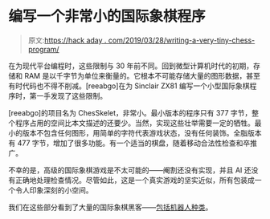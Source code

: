 # 编写一个非常小的国际象棋程序

> 原文:[https://hack aday . com/2019/03/28/writing-a-very-tiny-chess-program/](https://hackaday.com/2019/03/28/writing-a-very-tiny-chess-program/)

在为现代平台编程时，这些限制与 30 年前不同。回到微型计算机时代的初期，存储和 RAM 是以千字节为单位来衡量的。它根本不可能存储大量的图形数据，甚至有时代码也不得不削减。[reeabgo]在为 Sinclair ZX81 编写一个小型国际象棋程序时，第一手发现了这些限制。

[reeabgo]的项目名为 ChesSkelet，非常小。最小版本的程序只有 377 字节，整个程序占用的空间比本文描述的还要少。当然，实现这些壮举需要一定的牺牲。最小的版本不包含任何图形，用简单的字符代表游戏状态，没有任何装饰。全脂版本有 477 字节，增加了很多功能。有一个适当的棋盘，随着移动合法性检查和卒推广。

不幸的是，高级的国际象棋游戏是不太可能的——阉割还没有实现，并且 AI 还没有正确地处理检查情况。尽管如此，这是一个真实游戏的坚实近似，所有包装成一个令人印象深刻的小空间。

我们在这些部分看到了大量的国际象棋黑客——[包括机器人种类](https://hackaday.com/2017/09/26/chess-robots-got-the-moves/)。